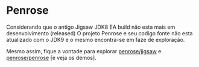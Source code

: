 # Penrose

Considerando que o antigo Jigsaw JDK8 EA build não esta mais em desenvolvimento (released) O projeto Penrose e seu codigo fonte não esta atualizado com o JDK9 e o mesmo encontra-se em faze de exploração.

Mesmo assim, fique a vontade para explorar [penrose/jigsaw](http://hg.openjdk.java.net/penrose/jigsaw/) e [penrose/penrose](http://hg.openjdk.java.net/penrose/penrose/) [e veja os demos].